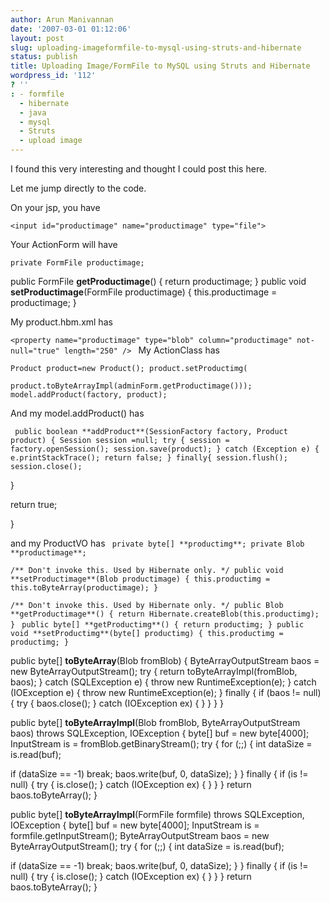 ```yaml
---
author: Arun Manivannan
date: '2007-03-01 01:12:06'
layout: post
slug: uploading-imageformfile-to-mysql-using-struts-and-hibernate
status: publish
title: Uploading Image/FormFile to MySQL using Struts and Hibernate
wordpress_id: '112'
? ''
: - formfile
  - hibernate
  - java
  - mysql
  - Struts
  - upload image
---
```


I found this very interesting and thought I could post this here.

Let me jump directly to the code.

On your jsp, you have

`<input id="productimage" name="productimage" type="file">`

Your ActionForm will have

`private FormFile productimage;`

public FormFile **getProductimage**() { return productimage; } public void
**setProductimage**(FormFile productimage) { this.productimage = productimage;
}

My product.hbm.xml has

`<property name="productimage" type="blob" column="productimage" not-
null="true" length="250" /> ` My ActionClass has

`Product product=new Product(); product.setProductimg(`

`product.toByteArrayImpl(adminForm.getProductimage()));
model.addProduct(factory, product);`

And my model.addProduct() has

` public boolean **addProduct**(SessionFactory factory, Product product) {
Session session =null; try { session = factory.openSession();
session.save(product); } catch (Exception e) { e.printStackTrace(); return
false; } finally{ session.flush(); session.close();`

}

return true;

}

and my ProductVO has ` private byte[] **productimg**; private Blob
**productimage**;`

`/** Don't invoke this. Used by Hibernate only. */ public void
**setProductimage**(Blob productimage) { this.productimg =
this.toByteArray(productimage); }`

`/** Don't invoke this. Used by Hibernate only. */ public Blob
**getProductimage**() { return Hibernate.createBlob(this.productimg); }` `
public byte[] **getProductimg**() { return productimg; } public void
**setProductimg**(byte[] productimg) { this.productimg = productimg; }`

public byte[] **toByteArray**(Blob fromBlob) { ByteArrayOutputStream baos =
new ByteArrayOutputStream(); try { return toByteArrayImpl(fromBlob, baos); }
catch (SQLException e) { throw new RuntimeException(e); } catch (IOException
e) { throw new RuntimeException(e); } finally { if (baos != null) { try {
baos.close(); } catch (IOException ex) { } } } }

public byte[] **toByteArrayImpl**(Blob fromBlob, ByteArrayOutputStream baos)
throws SQLException, IOException { byte[] buf = new byte[4000]; InputStream is
= fromBlob.getBinaryStream(); try { for (;;) { int dataSize = is.read(buf);

if (dataSize == -1) break; baos.write(buf, 0, dataSize); } } finally { if (is
!= null) { try { is.close(); } catch (IOException ex) { } } } return
baos.toByteArray(); }

public byte[] **toByteArrayImpl**(FormFile formfile) throws SQLException,
IOException { byte[] buf = new byte[4000]; InputStream is =
formfile.getInputStream(); ByteArrayOutputStream baos = new
ByteArrayOutputStream(); try { for (;;) { int dataSize = is.read(buf);

if (dataSize == -1) break; baos.write(buf, 0, dataSize); } } finally { if (is
!= null) { try { is.close(); } catch (IOException ex) { } } } return
baos.toByteArray(); }


